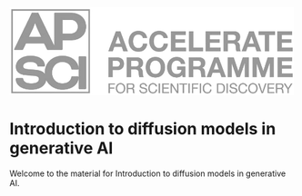 <a href="https://acceleratescience.github.io/">
    <img src="./imgs/full_acc.png" alt="Logo" width=500>
  </a>

# Introduction to diffusion models in generative AI

Welcome to the material for Introduction to diffusion models in generative AI.
<!-- 
Please check the [official Mkdocs Material documentation](https://squidfunk.github.io/mkdocs-material/) for more information on how to use this template.

# Sections

<div class="grid cards" markdown>

-   :material-cogs:{ .lg .middle } [__PAGE TITLE__](index.md)

    ---
    DESCRIPTION


-   :fontawesome-solid-book:{ .lg .middle } [__PAGE TITLE__](multi_1/subpage_1.md)

    ---
    DESCRIPTION

-   :material-feather:{ .lg .middle } [__PAGE TITLE__](multi_1/subpage_2.md)

    ---
    DESCRIPTION

-   :fontawesome-solid-flask:{ .lg .middle } [__PAGE TITLE__](multi_2/subpage_1.md)

    ---
    DESCRIPTION

-   :fontawesome-solid-cubes:{ .lg .middle } [__PAGE TITLE__](multi_2/subpage_2.md)

    ---
    DESCRIPTION


-   :octicons-git-branch-24:{ .lg .middle } [__PAGE TITLE__](multi_2/index.md)

    ---
    DESCRIPTION

</div>

<div class="grid cards" markdown>

-   :fontawesome-solid-person-chalkboard:{ .lg .middle } [__Slides__](resources/slides.md)

    ---
    Here you can find the slides for the course material

</div>

<div class="grid cards" markdown>

-   :fontawesome-solid-paperclip:{ .lg .middle } [__Resources__](resources/references.md)

    ---
    Each section contains a summary of further resources, but here they are all collected for convenience

</div> -->